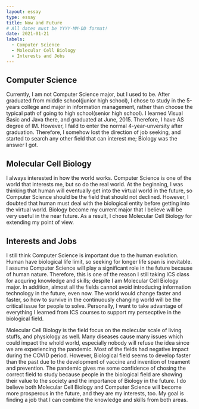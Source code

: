 ```yaml
---
layout: essay
type: essay
title: Now and Future
# All dates must be YYYY-MM-DD format!
date: 2021-01-21
labels:
  - Computer Science
  - Molecular Cell Biology
  - Interests and Jobs
---
```


## Computer Science

Currently, I am not Computer Science major, but I used to be. After graduated from middle school(junior high school), I chose to study in the 5-years college and major in information management, rather than choose the typical path of going to high school(senior high school). I learned Visual Basic and Java there, and graduated at June, 2015. Therefore, I have AS degree of IM. However, I faild to enter the normal 4-year-unversity after graduation. Therefore, I somehow lost the direction of job seeking, and started to search any other field that can interest me; Biology was the answer I got.

## Molecular Cell Biology

I always interested in how the world works. Computer Science is one of the world that interests me, but so do the real world. At the beginning, I was thinking that human will eventually get into the virtual world in the future, so Computer Science should be the field that should not declined. However, I doubted that human must deal with the biological entity before getting into the virtual world. Biology become my current major that I believe will be very useful in the near future. As a result, I chose Molecular Cell Biology for extending my point of view.


## Interests and Jobs

I still think Computer Science is important due to the human evolution. Human have biological life limit, so seeking for longer life span is inevitable. I assume Computer Science will play a significant role in the future because of human nature. Therefore, this is one of the reason I still taking ICS class for acquring knowledge and skills; despite I am Molecular Cell Biology major. In addition, almost all the fields cannot avoid introducing information technology in the future, even now. The world would change faster and faster, so how to survive in the continuously changing world will be the critical issue for people to solve. Personally, I want to take advantage of everything I learned from ICS courses to support my persecptive in the biological field. 

Molecular Cell Biology is the field focus on the molecular scale of living stuffs, and physiology as well. Many diseases cause many issues which could impact the whold world, especially nobody will refuse the idea since we are experiencing the pandemic. Most of the fields had negative impact during the COVID period. However, Biological field seems to develop faster than the past due to the development of vaccine and invention of treament and prevention. The pandemic gives me some confidence of chosing the correct field to study because people in the biological field are showing their value to the society and the importance of Biology in the future. I do believe both Molecular Cell Biology and Computer Science will become more prosperous in the future, and they are my interests, too. My goal is finding a job that I can combine the knowledge and skills from both areas.


